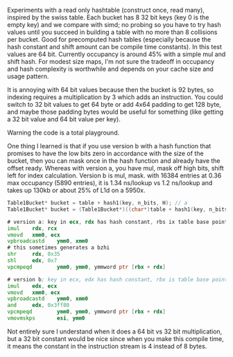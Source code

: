 Experiments with a read only hashtable (construct once, read many), inspired by the swiss table. Each bucket has 8 32 bit keys (key 0 is the empty key) and we compare with simd; no probing so you have to try hash values until you succeed in building a table with no more than 8 collisions per bucket. Good for precomputed hash tables (especially because the hash constant and shift amount can be compile time  constants). In this test values are 64 bit. Currently occupancy is around 45% with a simple mul and shift hash. For modest size maps, I'm not sure the tradeoff in occupancy and hash complexity is worthwhile and depends on your cache size and usage pattern.

It is annoying with 64 bit values because then the bucket is 92 bytes, so indexing requires a multiplication by 3 which adds an instruction. You could switch to 32 bit values to get 64 byte or add 4x64 padding to get 128 byte, and maybe those padding bytes would be useful for something (like getting a 32 bit value and 64 bit value per key).

Warning the code is a total playground.

One thing I learned is that if you use version b with a hash function that promises to have the low bits zero in accordance with the size of the bucket, then you can mask once in the hash function and already have the offset ready. Whereas with version a, you have mul, mask off high bits, shift left for index calculation. Version b is mul, mask. with 16384 entries at 0.36 max occupancy (5890 entries), it is 1.34 ns/lookup vs 1.2 ns/lookup and takes up 130kb or about 25% of L1d on a 5950x.

```c
Table1Bucket* bucket = table + hash1(key, n_bits, H); // a
Table1Bucket* bucket = (Table1Bucket*)((char*)table + hash1(key, n_bits, H)); // b
```

```asm
# version a: key in ecx, rdx has hash constant, rbs ix table base pointer
imul    rdx, rcx
vmovd   xmm0, ecx
vpbroadcastd    ymm0, xmm0
# this sometimes generates a bzhi
shr     rdx, 0x35
shl     edx, 0x7
vpcmpeqd        ymm0, ymm0, ymmword ptr [rbx + rdx]

# version b; key in ecx, edx has hash constant, rbx is table base pointer
imul    edx, ecx
vmovd   xmm0, ecx
vpbroadcastd    ymm0, xmm0
and     edx, 0x3ff80
vpcmpeqd        ymm0, ymm0, ymmword ptr [rbx + rdx]
vmovmskps       esi, ymm0
```

Not entirely sure I understand when it does a 64 bit vs 32 bit multiplication, but a 32 bit constant would be nice since when you make this compile time, it means the constant in the instruction stream is 4 instead of 8 bytes.
